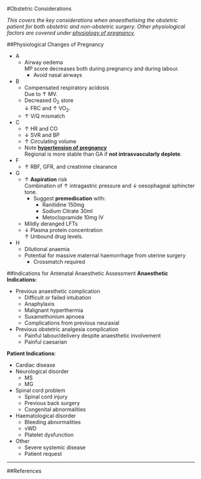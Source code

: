 #Obstetric Considerations

*This covers the key considerations when anaesthetising the obstetric patient for both obstetric and non-obstetric surgery. Other physiological factors are covered under [physiology of pregnancy](/disease/obs/preg.md#physiol)*.

##Physiological Changes of Pregnancy
* A
	* Airway oedema  
	MP score decreases both during pregnancy and during labour.
		* Avoid nasal airways
* B
	* Compensated respiratory acidosis  
	Due to ↑ MV.
	* Decreased O<sub>2</sub> store  
	↓ FRC and ↑ VO<sub>2</sub>.
	* ↑ V/Q mismatch
* C
	* ↑ HR and CO
	* ↓ SVR and BP
	* ↑ Circulating volume
	* Note **[hypertension of pregnancy](/disease/obs/htn.md)**  
	Regional is more stable than GA if **not intrasvascularly deplete**.
* F
	*  ↑ RBF, GFR, and creatinine clearance
* G
	* ↑ **Aspiration** risk  
	Combination of ↑ intragastric pressure and ↓ oesophageal sphincter tone.
		* Suggest **premedication** with:
			* Ranitidine 150mg
			* Sodium Citrate 30ml
			* Metoclopramide 10mg IV
	* Mildly deranged LFTs
	* ↓ Plasma protein concentration  
	 ↑ Unbound drug levels.
* H
	* Dilutional anaemia
	* Potential for massive maternal haemorrhage from uterine surgery
		* Crossmatch required


##Indications for Antenatal Anaesthetic Assessment
**Anaesthetic Indications:**
* Previous anaesthetic complication
	* Difficult or failed intubation
	* Anaphylaxis
	* Malignant hyperthermia
	* Suxamethonium apnoea
	* Complications from previous neuraxial
* Previous obstetric analgesia complication
	* Painful labour/delivery despite anaesthetic involvement
	* Painful caesarian


**Patient Indications**:
* Cardiac disease
* Neurological disorder
	* MS
	* MG
* Spinal cord problem
	* Spinal cord injury
	* Previous back surgery
	* Congenital abnormalities
* Haematological disorder
	* Bleeding abnormalities
	* vWD
	* Platelet dysfunction
* Other
	* Severe systemic disease
	* Patient request


---

##References
